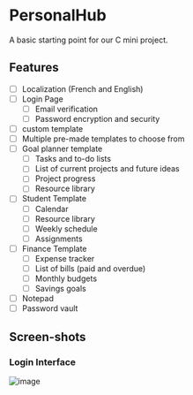 # PersonalHub
A basic starting point for our C mini project.

## Features
- [ ] Localization (French and English)
- [ ] Login Page
  - [ ] Email verification
  - [ ] Password encryption and security
- [ ] custom template 
- [ ] Multiple pre-made templates to choose from
- [ ] Goal planner template
  - [ ] Tasks and to-do lists
  - [ ] List of current projects and future ideas
  - [ ] Project progress
  - [ ] Resource library
- [ ] Student Template
  - [ ] Calendar
  - [ ] Resource library
  - [ ] Weekly schedule
  - [ ] Assignments
- [ ] Finance Template
  - [ ] Expense tracker
  - [ ] List of bills (paid and overdue)
  - [ ] Monthly budgets
  - [ ] Savings goals
- [ ] Notepad
- [ ] Password vault

## Screen-shots
### Login Interface
![image](https://user-images.githubusercontent.com/20407722/230931538-7a61dda9-dbb8-4a32-b105-031314983acf.png)
